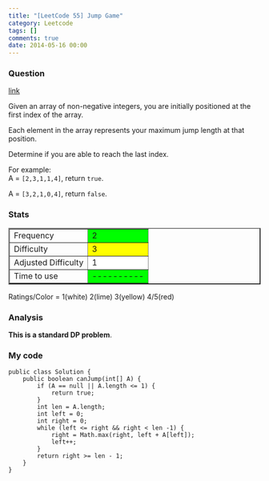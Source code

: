 ```yaml
---
title: "[LeetCode 55] Jump Game"
category: Leetcode
tags: []
comments: true
date: 2014-05-16 00:00
---
```



### Question

[link](http://oj.leetcode.com/problems/jump-game/)

<div class="question-content">
            <p></p><p>
Given an array of non-negative integers, you are initially positioned at the first index of the array.
</p>
<p>
Each element in the array represents your maximum jump length at that position. 
</p>
<p>
Determine if you are able to reach the last index.
</p>

<p>
For example:<br>
A = <code>[2,3,1,1,4]</code>, return <code>true</code>.
</p>
<p>
A = <code>[3,2,1,0,4]</code>, return <code>false</code>.
</p><p></p>
</div>

### Stats

<table border="2">
	<tr>
		<td>Frequency</td>
		<td bgcolor="lime">2</td>
	</tr>
	<tr>
		<td>Difficulty</td>
		<td bgcolor="yellow">3</td>
	</tr>
	<tr>
		<td>Adjusted Difficulty</td>
		<td bgcolor="white">1</td>
	</tr>
	<tr>
		<td>Time to use</td>
		<td bgcolor="lime">----------</td>
	</tr>
</table>

Ratings/Color = 1(white) 2(lime) 3(yellow) 4/5(red)

### Analysis

**This is a standard DP problem**.

### My code

    public class Solution {
        public boolean canJump(int[] A) {
            if (A == null || A.length <= 1) {
                return true;
            }
            int len = A.length;
            int left = 0;
            int right = 0;
            while (left <= right && right < len -1) {
                right = Math.max(right, left + A[left]);
                left++;
            }
            return right >= len - 1;
        }
    }
